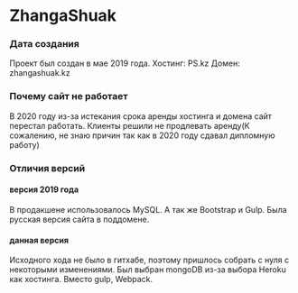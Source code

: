 # ZhangaShuak

### Дата создания
Проект был создан в мае 2019 года. Хостинг: PS.kz Домен: zhangashuak.kz

### Почему сайт не работает
В 2020 году из-за истекания срока аренды хостинга и домена сайт перестал работать. Клиенты решили не продлевать аренду(К сожалению, не знаю причин так как в 2020 году сдавал дипломную работу)

### Отличия версий
#### версия 2019 года
В продакшене использовалось MySQL. А так же Bootstrap и Gulp. Была русская версия сайта в поддомене.

#### данная версия
Исходного хода не было в гитхабе, поэтому пришлось собрать с нуля с некоторыми изменениями. Был выбран mongoDB из-за выбора Heroku как хостинга. Вместо gulp, Webpack.
